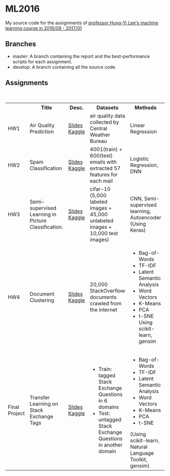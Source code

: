 # ML2016

My source code for the assignments of [professor Hung-Yi Lee's machine learning course in 2016/09 - 2017/01](http://speech.ee.ntu.edu.tw/~tlkagk/courses_ML16.html)

## Branches

* master: A branch containing the report and the best-performance scripts for each assignment.
* develop: A branch containing all the source code.

## Assignments

<table style="width:100%">
  <tr>
    <th></th>
    <th>Title</th>
    <th>Desc.</th>
    <th>Datasets</th>
    <th>Methods</th>
    <th>Results</th>
  </tr>
  <tr>
    <td>HW1</td>
    <td>Air Quality Prediction</td> 
    <td>
      <a href="https://docs.google.com/presentation/d/1gB0AGVGlPAZKJVnZiuqukb3Oc2vm0QHRq23Z2U0cJ_c/edit?usp=sharing">Slides</a>
      <br/>
      <a href="https://inclass.kaggle.com/c/ml2016-pm2-5-prediction">Kaggle</a>
    </td>
    <td>air quality data collected by Central Weather Bureau</td>
    <td>Linear Regression</td>
    <td>Top 11% (37th in 348 participants)</td>
  </tr>
  <tr>
    <td>HW2</td>
    <td>Spam Classification</td> 
    <td>
      <a href="https://docs.google.com/presentation/d/19ZAdqDiplehM0hNZw4vC5RLruS4Qhp_pzVVLrDAD_Pw/edit?usp=sharing">Slides</a>
      <br/>
      <a href="https://inclass.kaggle.com/c/spam-classification">Kaggle</a>
    </td>
    <td>4001(train) + 600(test) emails with extracted 57 features for each mail</td>
    <td>Logistic Regression, DNN</td>
    <td>Top 10% (27th in 276 participants)</td>
  </tr>
  <tr>
    <td>HW3</td>
    <td>Semi-supervised Learning in Picture Classification.</td> 
    <td>
      <a href="https://docs.google.com/presentation/d/1xYJG_QLSHrQcYwan6PBf_l0QYp3tJuDvpgrU37ovQeY/edit#slide=id.p">Slides</a>
      <br/>
      <a href="https://inclass.kaggle.com/c/ml2016-semi-supervised-learning">Kaggle</a>
    </td>
    <td>cifar-10 (5,000 labeled images + 45,000 unlabeled images + 10,000 test images)</td>
    <td>CNN, Semi-supervised learning, Autoencoder (Using Keras)</td>
    <td>Top 47% (121st in 258 participants)</td>
  </tr>
  <tr>
    <td>HW4</td>
    <td>Document Clustering</td> 
    <td>
      <a href="https://drive.google.com/file/d/0ByWxKDk6FoXoSnVPUFNBZXN2NUk/view">Slides</a>
      <br/>
      <a href="https://inclass.kaggle.com/c/ml2016-hw4-unsupervised-learning">Kaggle</a>
    </td>
    <td>20,000 StackOverflow documents crawled from the internet</td>
    <td>
      <ul>
        <li>Bag-of-Words</li>
        <li>TF-IDF</li>
        <li>Latent Semantic Analysis</li>
        <li>Word Vectors</li>
        <li>K-Means</li>
        <li>PCA</li>
        <li>t-SNE</li>
        Using scikit-learn, gensim
      </ul>
    </td>
    <td>Top 59% (156st in 263 participants)</td>
  </tr>
  <tr>
    <td>Final Project</td>
    <td>Transfer Learning on Stack Exchange Tags</td> 
    <td>
      <a href="https://docs.google.com/presentation/d/1Xe8oa6niPxPZwN0b_qmUGFPJb6K5Gd7wIrvqravvkNM/edit#slide=id.p">Slides</a>
      <br/>
      <a href="https://www.kaggle.com/c/transfer-learning-on-stack-exchange-tags">Kaggle</a>
    </td>
    <td>
      <ul>
        <li>Train: tagged Stack Exchange Questions in 6 domains</li>
        <li>Test: untagged Stack Exchange Questions in another domain</li>
      </ul>
    </td>
    <td>
      <ul>
        <li>Bag-of-Words</li>
        <li>TF-IDF</li>
        <li>Latent Semantic Analysis</li>
        <li>Word Vectors</li>
        <li>K-Means</li>
        <li>PCA</li>
        <li>t-SNE</li>
      </ul>
      (Using scikit-learn, Natural Language Toolkit, gensim)
    </td>
    <td>Top 59% (156st in 263 participants)</td>
  </tr>
</table>
